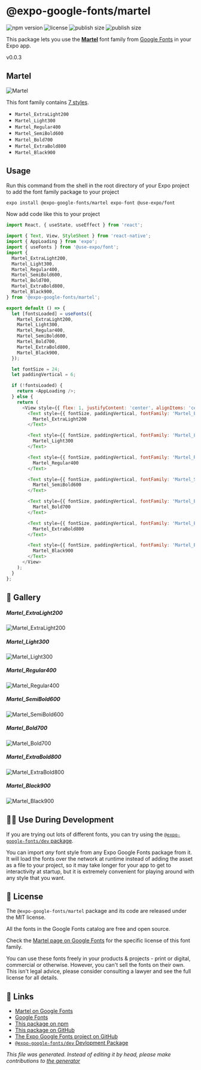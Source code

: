 # @expo-google-fonts/martel

![npm version](https://flat.badgen.net/npm/v/@expo-google-fonts/martel)
![license](https://flat.badgen.net/github/license/expo/google-fonts)
![publish size](https://flat.badgen.net/packagephobia/install/@expo-google-fonts/martel)
![publish size](https://flat.badgen.net/packagephobia/publish/@expo-google-fonts/martel)

This package lets you use the [**Martel**](https://fonts.google.com/specimen/Martel) font family from [Google Fonts](https://fonts.google.com/) in your Expo app.

v0.0.3

## Martel

![Martel](./font-family.png)

This font family contains [7 styles](#gallery).

- `Martel_ExtraLight200`
- `Martel_Light300`
- `Martel_Regular400`
- `Martel_SemiBold600`
- `Martel_Bold700`
- `Martel_ExtraBold800`
- `Martel_Black900`

## Usage

Run this command from the shell in the root directory of your Expo project to add the font family package to your project
```sh
expo install @expo-google-fonts/martel expo-font @use-expo/font
```

Now add code like this to your project
```js
import React, { useState, useEffect } from 'react';

import { Text, View, StyleSheet } from 'react-native';
import { AppLoading } from 'expo';
import { useFonts } from '@use-expo/font';
import {
  Martel_ExtraLight200,
  Martel_Light300,
  Martel_Regular400,
  Martel_SemiBold600,
  Martel_Bold700,
  Martel_ExtraBold800,
  Martel_Black900,
} from '@expo-google-fonts/martel';

export default () => {
  let [fontsLoaded] = useFonts({
    Martel_ExtraLight200,
    Martel_Light300,
    Martel_Regular400,
    Martel_SemiBold600,
    Martel_Bold700,
    Martel_ExtraBold800,
    Martel_Black900,
  });

  let fontSize = 24;
  let paddingVertical = 6;

  if (!fontsLoaded) {
    return <AppLoading />;
  } else {
    return (
      <View style={{ flex: 1, justifyContent: 'center', alignItems: 'center' }}>
        <Text style={{ fontSize, paddingVertical, fontFamily: 'Martel_ExtraLight200' }}>
          Martel_ExtraLight200
        </Text>

        <Text style={{ fontSize, paddingVertical, fontFamily: 'Martel_Light300' }}>
          Martel_Light300
        </Text>

        <Text style={{ fontSize, paddingVertical, fontFamily: 'Martel_Regular400' }}>
          Martel_Regular400
        </Text>

        <Text style={{ fontSize, paddingVertical, fontFamily: 'Martel_SemiBold600' }}>
          Martel_SemiBold600
        </Text>

        <Text style={{ fontSize, paddingVertical, fontFamily: 'Martel_Bold700' }}>
          Martel_Bold700
        </Text>

        <Text style={{ fontSize, paddingVertical, fontFamily: 'Martel_ExtraBold800' }}>
          Martel_ExtraBold800
        </Text>

        <Text style={{ fontSize, paddingVertical, fontFamily: 'Martel_Black900' }}>
          Martel_Black900
        </Text>
      </View>
    );
  }
};

```

## 🔡 Gallery

##### Martel_ExtraLight200
![Martel_ExtraLight200](./c4024da71647bc66c6880037b41d29ad5ae7b5426518ad225ee14562d6dae75a.ttf.png)

##### Martel_Light300
![Martel_Light300](./138cff935a5284819d91b6908fed6fc1cb770eddf8d812c17ef1dc6092010fb9.ttf.png)

##### Martel_Regular400
![Martel_Regular400](./0bd68a5be6ee9107bc21ade86bd0199d47d96c7895a7a1c2c3080377779b268a.ttf.png)

##### Martel_SemiBold600
![Martel_SemiBold600](./d22af0f3a51da296280637f9124f2579cf8b495c74ce080f84aca6ad6c12c889.ttf.png)

##### Martel_Bold700
![Martel_Bold700](./5b81175087fcd5061785115771a9e1c7ab3c69ca0de682426b8338a372e23153.ttf.png)

##### Martel_ExtraBold800
![Martel_ExtraBold800](./3e03eaab1b6ec761214d4dc76edf835a3eafc1c7170942a240f46c25a571bd41.ttf.png)

##### Martel_Black900
![Martel_Black900](./8d00654db8f5901e4a51129ff21160fe34513ff2284309ccd0b00cc79684c7cb.ttf.png)


## 👩‍💻 Use During Development

If you are trying out lots of different fonts, you can try using the [`@expo-google-fonts/dev` package](https://github.com/expo/google-fonts/tree/master/font-packages/dev#readme).

You can import *any* font style from any Expo Google Fonts package from it. It will load the fonts
over the network at runtime instead of adding the asset as a file to your project, so it may take longer
for your app to get to interactivity at startup, but it is extremely convenient
for playing around with any style that you want.

## 📖 License

The `@expo-google-fonts/martel` package and its code are released under the MIT license.

All the fonts in the Google Fonts catalog are free and open source.

Check the [Martel page on Google Fonts](https://fonts.google.com/specimen/Martel) for the specific license of this font family.

You can use these fonts freely in your products & projects - print or digital, commercial or otherwise. However, you can't sell the fonts on their own. This isn't legal advice, please consider consulting a lawyer and see the full license for all details.

## 🔗 Links

- [Martel on Google Fonts](https://fonts.google.com/specimen/Martel)
- [Google Fonts](https://fonts.google.com/)
- [This package on npm](https://www.npmjs.com/package/@expo-google-fonts/martel)
- [This package on GitHub](https://github.com/expo/google-fonts/tree/master/font-packages/martel)
- [The Expo Google Fonts project on GitHub](https://github.com/expo/google-fonts)
- [`@expo-google-fonts/dev` Devlopment Package](https://github.com/expo/google-fonts/tree/master/font-packages/dev)


*This file was generated. Instead of editing it by head, please make contributions to [the generator](https://github.com/expo/google-fonts/tree/master/packages/generator)*
